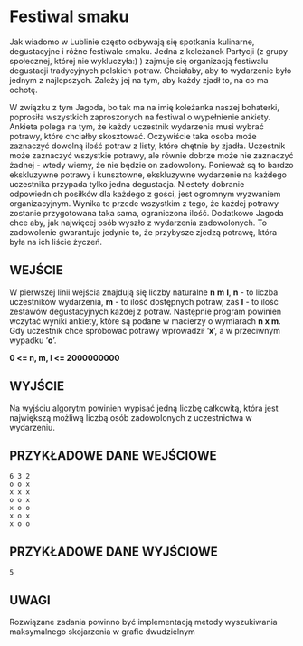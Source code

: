 # Festiwal smaku

Jak wiadomo w Lublinie często odbywają się spotkania kulinarne, degustacyjne i różne festiwale smaku. Jedna z koleżanek Partycji (z grupy społecznej, której nie wykluczyła:) ) zajmuje się organizacją festiwalu degustacji tradycyjnych polskich potraw. Chciałaby, aby to wydarzenie było jednym z najlepszych. Zależy jej na tym, aby każdy zjadł to, na co ma ochotę.

W związku z tym Jagoda, bo tak ma na imię koleżanka naszej bohaterki, poprosiła wszystkich zaproszonych na festiwal o wypełnienie ankiety. Ankieta polega na tym, że każdy uczestnik wydarzenia musi wybrać potrawy, które chciałby skosztować. Oczywiście taka osoba może zaznaczyć dowolną ilość potraw z listy, które chętnie by zjadła. Uczestnik może zaznaczyć wszystkie potrawy, ale równie dobrze może nie zaznaczyć żadnej - wtedy wiemy, że nie będzie on zadowolony. Ponieważ są to bardzo ekskluzywne potrawy i kunsztowne, ekskluzywne wydarzenie na każdego uczestnika przypada tylko jedna degustacja. Niestety dobranie odpowiednich posiłków dla każdego z gości, jest ogromnym wyzwaniem organizacyjnym. Wynika to przede wszystkim z tego, że każdej potrawy zostanie przygotowana taka sama, ograniczona ilość. Dodatkowo Jagoda chce aby, jak najwięcej osób wyszło z wydarzenia zadowolonych. To zadowolenie gwarantuje jedynie to, że przybysze zjedzą potrawę, która była na ich liście życzeń.


## WEJŚCIE
W pierwszej linii wejścia znajdują się liczby naturalne **n** **m** **l**, **n** - to liczba uczestników wydarzenia, **m** - to ilość dostępnych potraw, zaś **l** - to ilość zestawów degustacyjnych każdej z potraw. Następnie program powinien wczytać wyniki ankiety, które są podane w macierzy o wymiarach **n x m**. Gdy uczestnik chce spróbować potrawy wprowadził ‘**x**’, a w przeciwnym wypadku ‘**o**’.

**0 <= n, m, l <= 2000000000**


## WYJŚCIE
Na wyjściu algorytm powinien wypisać jedną liczbę całkowitą, która jest największą możliwą liczbą osób zadowolonych z uczestnictwa w wydarzeniu.


## PRZYKŁADOWE DANE WEJŚCIOWE
```
6 3 2
o o x
x x x
o o x
x o o
x o x
x o o
```

## PRZYKŁADOWE DANE WYJŚCIOWE
```
5
```

## UWAGI
Rozwiązane zadania powinno być implementacją metody wyszukiwania maksymalnego skojarzenia w grafie dwudzielnym